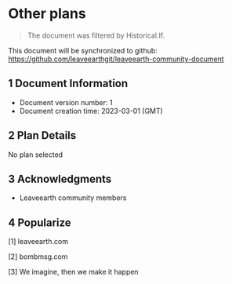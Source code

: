 # Other plans

>The document was filtered by Historical.If.

This document will be synchronized to github: https://github.com/leaveearthgit/leaveearth-community-document

## 1 Document Information

- Document version number: 1
- Document creation time: 2023-03-01 (GMT)

## 2 Plan Details

No plan selected

## 3 Acknowledgments
* Leaveearth community members

## 4 Popularize
[1] leaveearth.com

[2] bombmsg.com

[3] We imagine, then we make it happen